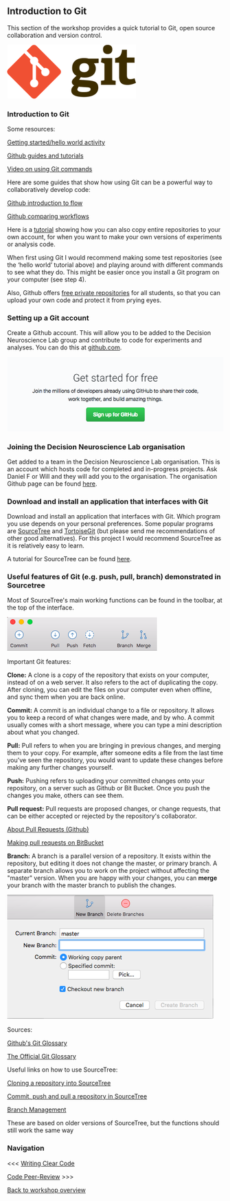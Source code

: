 ## Introduction to Git
This section of the workshop provides a quick tutorial to Git, open source collaboration and version control.

![git](images/smallgit.png)

### Introduction to Git


Some resources:

[Getting started/hello world activity](https://guides.github.com/activities/hello-world/)

[Github guides and tutorials](https://guides.github.com/)

[Video on using Git commands](https://www.youtube.com/watch?v=0fKg7e37bQE)

Here are some guides that show how using Git can be a powerful way to collaboratively develop code:

[Github introduction to flow](https://guides.github.com/introduction/flow/)

[Github comparing workflows](https://www.atlassian.com/git/tutorials/comparing-workflows)

Here is a [tutorial](https://guides.github.com/activities/forking/) showing how you can also copy entire repositories to your own account, for when you want to make your own versions of experiments or analysis code.

When first using Git I would recommend making some test repositories (see the ‘hello world’ tutorial above) and playing around with different commands to see what they do. This might be easier once you install a Git program on your computer (see step 4).

Also, Github offers [free private repositories](https://education.github.com/pack) for all students, so that you can upload your own code and protect it from prying eyes.


### Setting up a Git account

Create a Github account. This will allow you to be added to the Decision Neuroscience Lab group and contribute to code for experiments and analyses. You can do this at [github.com](https://github.com).

![githubsignup](images/Githubsignup.png)


### Joining the Decision Neuroscience Lab organisation

Get added to a team in the Decision Neuroscience Lab organisation. This is an account which hosts code for completed and in-progress projects. Ask Daniel F or Will and they will add you to the organisation. The organisation Github page can be found [here](https://github.com/Decision-Neuroscience-Lab).

### Download and install an application that interfaces with Git

Download and install an application that interfaces with Git. Which program you use depends on your personal preferences. Some popular programs are [SourceTree](www.sourcetreeapp.com/) and [TortoiseGit](https://tortoisegit.org/) (but please send me recommendations of other good alternatives). For this project I would recommend SourceTree as it is relatively easy to learn.

A tutorial for SourceTree can be found [here](https://github.com/GSoft-SharePoint/Dynamite/wiki/Getting-started-with-SourceTree,-Git-and-git-flow).


### Useful features of Git (e.g. push, pull, branch) demonstrated in Sourcetree

Most of SourceTree's main working functions can be found in the toolbar, at the top of the interface.

![SourceTree](images/SourceTreeToolbar.png)

Important Git features:

**Clone:** A clone is a copy of the repository that exists on your computer, instead of on a web server. It also refers to the act of duplicating the copy. After cloning, you can edit the files on your computer even when offline, and sync them when you are back online.

**Commit:** A commit is an individual change to a file or repository. It allows you to keep a record of what changes were made, and by who. A commit usually comes with a short message, where you can type a mini description about what you changed.

**Pull:** Pull refers to when you are bringing in previous changes, and merging them to your copy. For example, after someone edits a file from the last time you've seen the repository, you would want to update these changes before making any further changes yourself.

**Push:** Pushing refers to uploading your committed changes onto your repository, on a server such as Github or Bit Bucket. Once you push the changes you make, others can see them.

**Pull request:** Pull requests are proposed changes, or change requests, that can be either accepted or rejected by the repository's collaborator.


[About Pull Requests (Github)](https://help.github.com/articles/about-pull-requests/)


[Making pull requests on BitBucket](https://www.atlassian.com/git/tutorials/making-a-pull-request)

**Branch:** A branch is a parallel version of a repository. It exists within the repository, but editing it does not change the master, or primary branch. A separate branch allows you to work on the project without affecting the "master" version. When you are happy with your changes, you can **merge** your branch with the master branch to publish the changes.

![Branch](images/branch.png)



Sources:

[Github's Git Glossary](https://help.github.com/articles/github-glossary/)

[The Official Git Glossary](https://www.kernel.org/pub/software/scm/git/docs/gitglossary.html)

Useful links on how to use SourceTree:

[Cloning a repository into SourceTree](https://confluence.atlassian.com/sourcetreekb/clone-a-repository-into-sourcetree-780870050.html)

[Commit, push and pull a repository in SourceTree](https://confluence.atlassian.com/sourcetreekb/commit-push-and-pull-a-repository-on-sourcetree-785616067.html)

[Branch Management](https://confluence.atlassian.com/sourcetreekb/branch-management-785325799.html)

These are based on older versions of SourceTree, but the functions should still work the same way



### Navigation

<<< [Writing Clear Code](https://github.com/Decision-Neuroscience-Lab/coding-workshop-material/blob/master/Writing-Clear-Code.md)

[Code Peer-Review](https://github.com/Decision-Neuroscience-Lab/coding-workshop-material/blob/master/Code-Peer-Review.md) >>>

[Back to workshop overview](https://github.com/Decision-Neuroscience-Lab/coding-workshop-material/blob/master/Coding%20Workshop%20DNLab.md)
